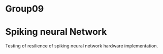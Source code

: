 # Group09

# Spiking neural Network

Testing of resilience of spiking neural network hardware implementation. 
